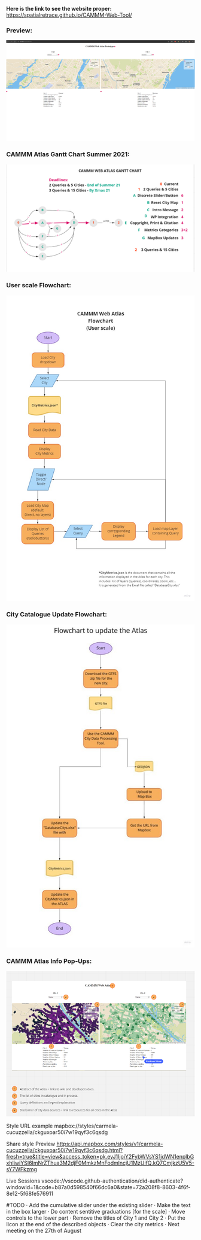 **Here is the link to see the website proper:**
https://spatialretrace.github.io/CAMMM-Web-Tool/

### Preview:
![CAMMM Web Atlas](screenshots/01_June03.png)

### CAMMM Atlas Gantt Chart Summer 2021:
![CAMMM Web Atlas](screenshots/GanttChartSummer2021.PNG)

### User scale Flowchart:
![CAMMM Web Atlas](screenshots/Flowchart_CAMMM_Web_Atlas.jpg)

### City Catalogue Update Flowchart:
![CAMMM City Catalogue](screenshots/Flowchart_City_Catalog.jpg)

### CAMMM Atlas Info Pop-Ups:
![CAMMM Atlas Popups](screenshots/PopUps.png)


Style URL example
mapbox://styles/carmela-cucuzzella/ckguxoar50i7w19qyf3c6qsdg

Share style
Preview 
https://api.mapbox.com/styles/v1/carmela-cucuzzella/ckguxoar50i7w19qyf3c6qsdg.html?fresh=true&title=view&access_token=pk.eyJ1IjoiY2FybWVsYS1jdWN1enplbGxhIiwiYSI6ImNrZThua3M2djF0MmkzMnFodmlncjU1MzUifQ.kQ7CmjkzU5V5-sY7WFkzmg


Live Sessions
vscode://vscode.github-authentication/did-authenticate?windowid=1&code=b87a0d598540f66dc6a0&state=72a208f8-8603-4f6f-8e12-5f68fe576911



#TODO
· Add the cumulative slider under the existing slider
· Make the text in the box larger
· Do content sentitive graduations [for the scale]
· Move controls to the lower part 
· Remove the titles of City 1 and City 2
· Put the Iicon at the end of the described objects
· Clear the city metrics
· Next meeting on the 27th of August